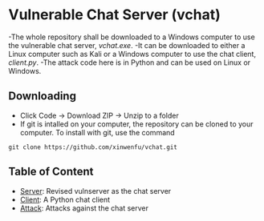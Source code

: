 # Vulnerable Chat Server (vchat)
-The whole repository shall be downloaded to a Windows computer to use the vulnerable chat server, *vchat.exe*.
-It can be downloaded to either a Linux computer such as Kali or a Windows computer to use the chat client, *client.py*.
-The attack code here is in Python and can be used on Linux or Windows.

## Downloading

- Click Code -> Download ZIP -> Unzip to a folder
- If git is intalled on your computer, the repository can be cloned to your computer. To install with git, use the command
```
git clone https://github.com/xinwenfu/vchat.git
```

## Table of Content

* [Server](Server): Revised vulnserver as the chat server
* [Client](Client): A Python chat client
* [Attack](Attack): Attacks against the chat server

